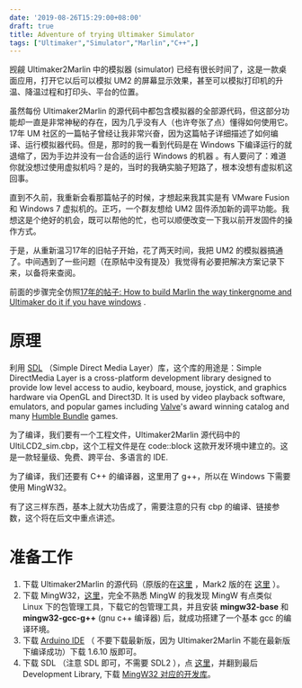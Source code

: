 ```yaml
---
date: '2019-08-26T15:29:00+08:00'
draft: true
title: Adventure of trying Ultimaker Simulator
tags: ["Ultimaker","Simulator","Marlin","C++",]
---
```


觊觎 Ultimaker2Marlin 中的模拟器 (simulator) 已经有很长时间了，这是一款桌面应用，打开它以后可以模拟 UM2 的屏幕显示效果，甚至可以模拟打印机的升温、降温过程和打印头、平台的位置。

虽然每份 Ultimaker2Marlin 的源代码中都包含模拟器的全部源代码，但这部分功能却一直是非常神秘的存在，因为几乎没有人（也许夸张了点）懂得如何使用它。17年 UM 社区的一篇帖子曾经让我非常兴奋，因为这篇帖子详细描述了如何编译、运行模拟器代码。但是，那时的我一看到代码是在 Windows 下编译运行的就退缩了，因为手边并没有一台合适的运行 Windows 的机器 。有人要问了：难道你就没想过使用虚拟机吗？是的，当时的我确实脑子短路了，根本没想有虚拟机这回事。

直到不久前，我重新会看那篇帖子的时候，才想起来我其实是有 VMware Fusion 和 Windows 7 虚拟机的。正巧，一个群友想给 UM2 固件添加新的调平功能。我想这是个绝好的机会，既可以帮他的忙，也可以顺便改变一下我以前开发固件的操作方式。

于是，从重新温习17年的旧帖子开始，花了两天时间，我把 UM2 的模拟器搞通了。中间遇到了一些问题（在原帖中没有提及）我觉得有必要把解决方案记录下来，以备将来查阅。

前面的步骤完全仿照[17年的帖子: How to build Marlin the way tinkergnome and Ultimaker do it if you have windows](https://community.ultimaker.com/topic/16856-how-to-build-marlin-the-way-tinkergnome-and-ultimaker-do-it-if-you-have-windows/) . 

# 原理

利用 [SDL](https://libsdl.org/) （Simple Direct Media Layer）库，这个库的用途是：Simple DirectMedia Layer is a cross-platform development library designed to provide low level access to audio, keyboard, mouse, joystick, and graphics hardware via OpenGL and Direct3D. It is used by video playback software, emulators, and popular games including [Valve](http://valvesoftware.com/)'s award winning catalog and many [Humble Bundle](https://www.humblebundle.com/) games.

为了编译，我们要有一个工程文件，Ultimaker2Marlin 源代码中的 UltiLCD2_sim.cbp，这个工程文件是在 code::block 这款开发环境中建立的。这是一款轻量级、免费、跨平台、多语言的 IDE.

为了编译，我们还要有 C++ 的编译器，这里用了 g++，所以在 Windows 下需要使用 MingW32。

有了这三样东西，基本上就大功告成了，需要注意的只有 cbp 的编译、链接参数，这个将在后文中重点讲述。

# 准备工作

1. 下载 Ultimaker2Marlin 的源代码（原版的在[这里](https://github.com/Ultimaker/Ultimaker2Marlin) ，Mark2 版的在 [这里](https://github.com/TinkerGnome/Ultimaker2Marlin) ）。
2. 下载 MingW32，[这里](https://sourceforge.net/projects/mingw/files/)，完全不熟悉 MingW 的我发现 MingW 有点类似 Linux 下的包管理工具，下载它的包管理工具，并且安装 **mingw32-base** 和 **mingw32-gcc-g++** (gnu c++ 编译器) 后，就成功搭建了一个基本 gcc 的编译环境。
3. 下载 [Arduino IDE](https://www.arduino.cc/) （ 不要下载最新版，因为 Ultimaker2Marlin 不能在最新版下编译成功）下载 1.6.10 版即可。
4. 下载 SDL （注意 SDL 即可，不需要 SDL2 ），点 [这里](https://www.libsdl.org/download-1.2.php)，并翻到最后 Development Library, 下载 [MingW32 对应的开发库](SDL-devel-1.2.15-mingw32.tar.gz)。

